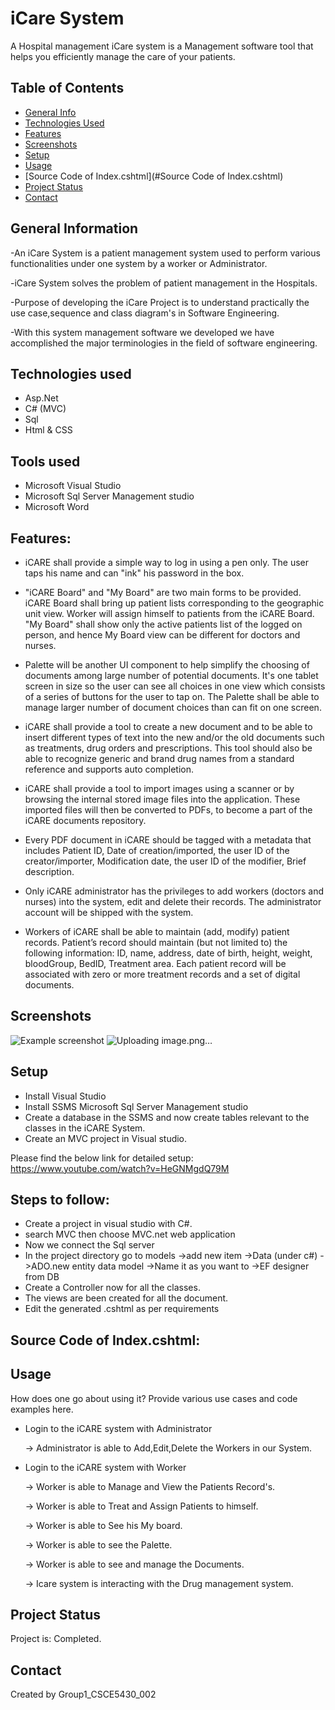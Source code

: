# iCare System
A Hospital management iCare system is a  Management software tool that helps you efficiently manage the care of your patients.

## Table of Contents
* [General Info](#general-information)
* [Technologies Used](#technologies-used)
* [Features](#features)
* [Screenshots](#screenshots)
* [Setup](#setup)
* [Usage](#usage)
* [Source Code of Index.cshtml](#Source Code of Index.cshtml)
* [Project Status](#project-status)
* [Contact](#contact)



## General Information

-An iCare System is a patient management system used to perform various functionalities under one system by a worker or Administrator.

-iCare System solves the problem of patient management in the Hospitals.

-Purpose of developing the iCare Project is to understand practically the use case,sequence and class diagram's in Software Engineering.

-With this system management software we developed we have accomplished the major terminologies in the field of software engineering.



## Technologies used
- Asp.Net 
- C# (MVC)
- Sql
- Html & CSS

## Tools used

- Microsoft Visual Studio
- Microsoft Sql Server Management studio
- Microsoft Word


## Features:

- iCARE shall provide a simple way to log in using a pen only. The user taps his name and can 
"ink" his password in the box. 

- "iCARE Board" and "My Board" are two main forms to be provided. iCARE Board shall bring 
up patient lists corresponding to the geographic unit view. Worker will assign himself to patients 
from the iCARE Board. "My Board" shall show only the active patients list of the logged on 
person, and hence My Board view can be different for doctors and nurses.  

- Palette will be another UI component to help simplify the choosing of documents among large 
number of potential documents. It's one tablet screen in size so the user can see all choices in 
one view which consists of a series of buttons for the user to tap on. The Palette shall be able to 
manage larger number of document choices than can fit on one screen. 

- iCARE shall provide a tool to create a new document and to be able to insert different types of 
text into the new and/or the old documents such as treatments, drug orders and prescriptions. 
This tool should also be able to recognize generic and brand drug names from a standard 
reference and supports auto completion. 

- iCARE shall provide a tool to import images using a scanner or by browsing the internal stored 
image files into the application. These imported files will then be converted to PDFs, to become 
a part of the iCARE documents repository.  

- Every PDF document in iCARE should be tagged with a metadata that includes Patient ID, 
Date of creation/imported, the user ID of the creator/importer, Modification date, the user ID 
of the modifier, Brief description. 

- Only iCARE administrator has the privileges to add workers (doctors and nurses) into the 
system, edit and delete their records. The administrator account will be shipped with the system. 

- Workers of iCARE shall be able to maintain (add, modify) patient records. Patient’s record 
should maintain (but not limited to) the following information: ID, name, address, date of birth, 
height, weight, bloodGroup, BedID, Treatment area. Each patient record will be associated with 
zero or more treatment records and a set of digital documents. 
 


## Screenshots
![Example screenshot](./img/screenshot.png)
![Uploading image.png…]()

<!-- If you have screenshots you'd like to share, include them here. -->


## Setup
- Install Visual Studio
- Install SSMS  Microsoft Sql Server Management studio
- Create a database in the SSMS and now create tables relevant to the classes in the iCARE System.
- Create an MVC project in Visual studio.

Please find the below link for detailed setup:
https://www.youtube.com/watch?v=HeGNMgdQ79M

## Steps to follow:
- Create a project in visual studio with C#.
- search MVC then choose MVC.net web application
- Now we connect the Sql server 
- In the project directory go to models ->add new item ->Data (under c#) ->ADO.new entity data model ->Name it as you want to ->EF designer from DB 
- Create a Controller now for all the classes.
- The views are been created for all the document.
- Edit the generated .cshtml as per requirements

## Source Code of Index.cshtml:




## Usage
How does one go about using it?
Provide various use cases and code examples here.
- Login to the iCARE system with Administrator 
  
  -> Administrator is able to Add,Edit,Delete the Workers in our System.
  
- Login to the iCARE system with Worker
  
  -> Worker is able to Manage and View the Patients Record's.
  
  -> Worker is able to Treat and Assign Patients to himself.
  
  -> Worker is able to See his My board.
  
  -> Worker is able to see the Palette.
  
  -> Worker is able to see and manage the Documents.
  
  -> Icare system is interacting with the Drug management system.
  
  



## Project Status
Project is: Completed.



## Contact
Created by 
Group1_CSCE5430_002




